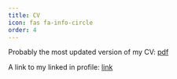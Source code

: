 ```yaml
---
title: CV
icon: fas fa-info-circle
order: 4
---
```


Probably the most updated version of my CV: [pdf](/assets/files/CV.pdf)

A link to my linked in profile: [link](https://www.linkedin.com/in/yongsin-park-45962b136/)